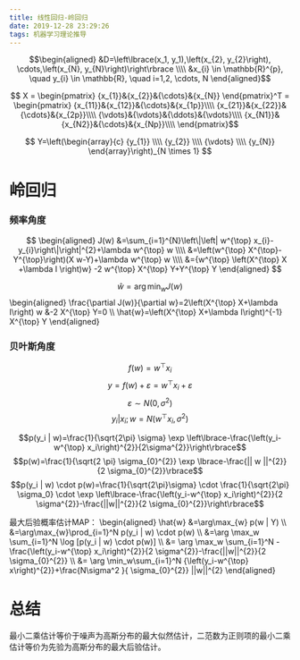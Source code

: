 ```yaml
---
title: 线性回归-岭回归
date: 2019-12-28 23:29:26
tags: 机器学习理论推导
---
```

$$\begin{aligned}
&D=\left\lbrace(x_1, y_1),\left(x_{2}, y_{2}\right), \cdots,\left(x_{N}, y_{N}\right)\right\rbrace \\\\
&x_{i} \in \mathbb{R}^{p}, \quad y_{i} \in \mathbb{R}, \quad i=1,2, \cdots, N
\end{aligned}$$

$$
X = \begin{pmatrix}
{x_{1}}&{x_{2}}&{\cdots}&{x_{N}}
\end{pmatrix}^T 
= \begin{pmatrix}
{x_{11}}&{x_{12}}&{\cdots}&{x_{1p}}\\\\
{x_{21}}&{x_{22}}&{\cdots}&{x_{2p}}\\\\
{\vdots}&{\vdots}&{\ddots}&{\vdots}\\\\
{x_{N1}}&{x_{N2}}&{\cdots}&{x_{Np}}\\\\
\end{pmatrix}$$

$$
Y=\left(\begin{array}{c}
{y_{1}} \\\\
{y_{2}} \\\\
{\vdots} \\\\
{y_{N}}
\end{array}\right)_{N \times 1}
$$

# 岭回归
### 频率角度
$$
\begin{aligned} J(w) &=\sum_{i=1}^{N}\left\|\left| w^{\top} x_{i}-y_{i}\right\|\right|^{2}+\lambda w^{\top} w \\\\
&=\left(w^{\top} X^{\top}-Y^{\top}\right)(X w-Y)+\lambda w^{\top} w \\\\
&={w^{\top} \left(X^{\top} X  +\lambda I \right)w} -2 w^{\top} X^{\top} Y+Y^{\top} Y
\end{aligned}
$$     

$$\hat{w}= \arg \min_w  J(w)$$
\begin{aligned}
\frac{\partial J(w)}{\partial w}=2\left(X^{\top} X+\lambda I\right) w &-2 X^{\top} Y=0 \\\\
\hat{w}=\left(X^{\top} X+\lambda I\right)^{-1} X^{\top} Y
\end{aligned}

### 贝叶斯角度
$$f(w)=w^{\top} x_i$$   $$y=f(w)+\varepsilon=w^{\top} x_i+\varepsilon$$   $$\varepsilon \sim N\left(0, \sigma^{2}\right)$$   $$y_i | x_i;w = N\left(w^{\top} x_i, \sigma^2 \right)$$

$$p(y_i | w)=\frac{1}{\sqrt{2\pi} \sigma} \exp \left\lbrace-\frac{\left(y_i-w^{\top} x_i\right)^{2}}{2\sigma^{2}}\right\rbrace$$   $$p(w)=\frac{1}{\sqrt{2 \pi} \sigma_{0}^{2}} \exp \lbrace-\frac{|| w ||^{2}}{2 \sigma_{0}^{2}}\rbrace$$  $$p(y_i | w) \cdot p(w)=\frac{1}{\sqrt{2\pi}\sigma} \cdot \frac{1}{\sqrt{2\pi} \sigma_0} \cdot \exp \left\lbrace-\frac{\left(y_i-w^{\top} x_i\right)^{2}}{2 \sigma^{2}}-\frac{||w||^{2}}{2 \sigma_{0}^{2}}\right\rbrace$$

最大后验概率估计MAP：
\begin{aligned}
\hat{w} &=\arg\max_{w} p(w | Y)  \\\\
&=\arg\max_{w}\prod_{i=1}^N p(y_i | w) \cdot p(w) \\\\
&=\arg \max_w \sum_{i=1}^N \log [p(y_i | w) \cdot p(w)] \\\\
&= \arg \max_w \sum_{i=1}^N -\frac{\left(y_i-w^{\top} x_i\right)^{2}}{2 \sigma^{2}}-\frac{||w||^{2}}{2 \sigma_{0}^{2}} \\\\
&= \arg \min_w\sum_{i=1}^N {\left(y_i-w^{\top} x\right)^{2}}+\frac{N\sigma^2 }{ \sigma_{0}^{2}} ||w||^{2}
\end{aligned}

# 总结
最小二乘估计等价于噪声为高斯分布的最大似然估计，二范数为正则项的最小二乘估计等价为先验为高斯分布的最大后验估计。

